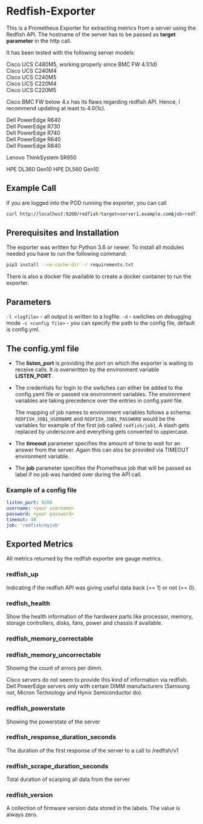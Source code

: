 # Redfish-Exporter

This is a Prometheus Exporter for extracting metrics from a server using the Redfish API.
The hostname of the server has to be passed as **target parameter** in the http call.

It has been tested with the following server models:

Cisco UCS C480M5, working properly since BMC FW 4.1(1d)  
Cisco UCS C240M4  
Cisco UCS C240M5  
Cisco UCS C220M4  
Cisco UCS C220M5

Cisco BMC FW below 4.x has its flaws regarding redfish API. Hence, I recommend updating at least to 4.0(1c).

Dell PowerEdge R640  
Dell PowerEdge R730  
Dell PowerEdge R740  
Dell PowerEdge R640  
Dell PowerEdge R840

Lenovo ThinkSystem SR950

HPE DL360 Gen10
HPE DL560 Gen10

## Example Call

If you are logged into the POD running the exporter, you can call

```bash
curl http://localhost:9200/redfish?target=server1.example.com&job=redfish/myjob
```

## Prerequisites and Installation

The exporter was written for Python 3.6 or newer. To install all modules needed you have to run the following command:

```bash
pip3 install --no-cache-dir -r requirements.txt
```

There is also a docker file available to create a docker container to run the exporter.

## Parameters

`-l <logfile>` - all output is written to a logfile.
`-d` - switches on debugging mode
`-c <config file>` - you can specify the path to the config file, default is config.yml.

## The config.yml file

* The **listen_port** is providing the port on which the exporter is waiting to receive calls. It is overwritten by the environment variable **LISTEN_PORT**.

* The credentials for login to the switches can either be added to the config.yaml file or passed via environment variables. The environment variables are taking precedence over the entries in config.yaml file.

    The mapping of job names to environment variables follows a schema: `REDFISH_JOB1_USERNAME` and `REDFISH_JOB1_PASSWORD` would be the variables for example of the first job called `redfish/job1`.
    A slash gets replaced by underscore and everything gets converted to uppercase.

* The **timeout** parameter specifies the amount of time to wait for an answer from the server. Again this can alos be provided via TIMEOUT environment variable.

* The **job** parameter specifies the Prometheus job that will be passed as label if no job was handed over during the API call.

### Example of a config file

```yaml
listen_port: 9200
username: <your username>
password: <your password>
timeout: 40
job: 'redfish/myjob'
```

## Exported Metrics

All metrics returned by the redfish exporter are gauge metrics.

### redfish_up

Indicating if the redfish API was giving useful data back (== 1) or not (== 0).

### redfish_health

Show the health information of the hardware parts like processor, memory, storage controllers, disks, fans, power and chassis if available.

### redfish_memory_correctable

### redfish_memory_uncorrectable

Showing the count of errors per dimm.

Cisco servers do not seem to provide this kind of information via redfish. Dell PowerEdge servers only with certain DIMM manufacturers (Samsung not, Micron Technology and Hynix Semiconductor do).

### redfish_powerstate

Showing the powerstate of the server

### redfish_response_duration_seconds

The duration of the first response of the server to a call to /redfish/v1

### redfish_scrape_duration_seconds

Total duration of scarping all data from the server

### redfish_version

A collection of firmware version data stored in the labels. The value is always zero.
